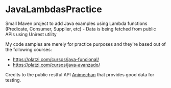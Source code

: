 # JavaLambdasPractice
Small Maven project to add Java examples using Lambda functions (Predicate, Consumer, Supplier, etc) - Data is being fetched from public APIs using Unirest utility

My code samples are merely for practice purposes and they're based out of the following courses:
- https://platzi.com/cursos/java-funcional/
- https://platzi.com/cursos/java-avanzado/

Credits to the public restful API [Animechan](https://animechan.vercel.app/) that provides good data for testing.
